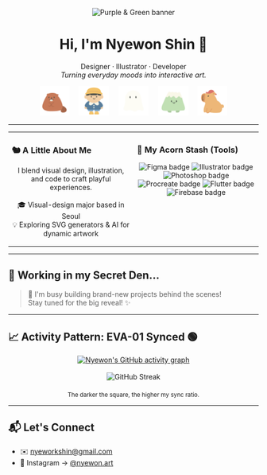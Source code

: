 <!-- ─────────────  HEADER  ───────────── -->
<p align="center">
  <!-- 🍇🟢 Keep your awesome purple-green banner GIF/PNG -->
  <img src="assets/header_banner.gif" width="728" alt="Purple & Green banner"/>
</p>

<h1 align="center">Hi, I'm Nyewon Shin 🐹</h1>
<p align="center">
  Designer · Illustrator · Developer<br/>
  <em>Turning everyday moods into interactive art.</em>
</p>

<!-- 🔽🔽🔽 5 Character PNGs Section 🔽🔽🔽 -->
<p align="center">
  <img src="1.png" width="60px" alt="Character 1"/>    
  <img src="2.png" width="60px" alt="Character 2"/>    
  <img src="3.png" width="60px" alt="Character 3"/>    
  <img src="4.png" width="60px" alt="Character 4"/>    
  <img src="5.png" width="60px" alt="Character 5"/>
</p>
<!-- 🔼🔼🔼 End of Character Section 🔼🔼🔼 -->

---

<div align="center">

<table>
  <tr valign="top">
    <td width="50%">
      <h3>🐿️ A Little About Me</h3>
      <p align="center">
        I blend visual design, illustration, and code to craft playful experiences.<br/><br/>
        🎓 Visual-design major based in Seoul<br/>
        💡 Exploring SVG generators & AI for dynamic artwork
      </p>
    </td>
    <td width="50%">
      <h3>🌰 My Acorn Stash (Tools)</h3>
      <p align="center">
        <img src="https://img.shields.io/badge/Figma-F24E1E?logo=figma&logoColor=white&style=for-the-badge" alt="Figma badge"/>
        <img src="https://img.shields.io/badge/Illustrator-FF9A00?logo=adobe%20illustrator&logoColor=white&style=for-the-badge" alt="Illustrator badge"/>
        <img src="https://img.shields.io/badge/Photoshop-31A8FF?logo=adobe%20photoshop&logoColor=white&style=for-the-badge" alt="Photoshop badge"/>
        <br>
        <img src="https://img.shields.io/badge/Procreate-4A4A4A?logo=procreate&logoColor=white&style=for-the-badge" alt="Procreate badge"/>
        <img src="https://img.shields.io/badge/Flutter-02569B?logo=flutter&logoColor=white&style=for-the-badge" alt="Flutter badge"/>
        <img src="https://img.shields.io/badge/Firebase-FFCA28?logo=firebase&logoColor=white&style=for-the-badge" alt="Firebase badge"/>
      </p>
    </td>
  </tr>
</table>

</div>

---

## 🚧 Working in my Secret Den...

> 🤫 I'm busy building brand-new projects behind the scenes! <br>
> Stay tuned for the big reveal! ✨

---

## 📈 Activity Pattern: EVA-01 Synced 🟢

<p align="center">
  <!-- GitHub Activity Graph: EVA-01 Purple Theme -->
  <a href="https://github.com/SHINYEWORK">
    <img src="https://ghchart.rshah.org/8B45B2/SHINYEWORK" alt="Nyewon's GitHub activity graph"/>
  </a>
  <br/><br/>
  <!-- GitHub Streak Stats: Custom EVA-01 Theme -->
  <img src="https://github-readme-streak-stats.herokuapp.com/?user=SHINYEWORK&count_private=true&theme=custom&background=141321&ring=B3FF00&fire=B3FF00&currStreakNum=8B45B2&sideNums=C7C7C7&currStreakLabel=8B45B2&sideLabels=C7C7C7&dates=C7C7C7&title_color=8B45B2" alt="GitHub Streak"/>
</p>
<p align="center"><sub>The darker the square, the higher my sync ratio.</sub></p>

---

## 📬 Let's Connect

- ✉️ nyeworkshin@gmail.com
- 📸 Instagram → <a href="https://instagram.com/nyewon.art">@nyewon.art</a>
